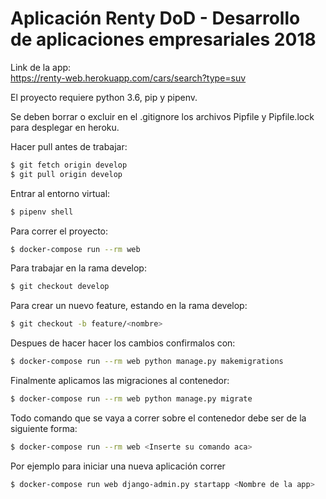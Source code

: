# Aplicación Renty DoD - Desarrollo de aplicaciones empresariales 2018

Link de la app: \
https://renty-web.herokuapp.com/cars/search?type=suv 

El proyecto requiere python 3.6, pip y pipenv.

Se deben borrar o excluir en el .gitignore los archivos Pipfile y Pipfile.lock para desplegar en heroku.

Hacer pull antes de trabajar:

```bash
$ git fetch origin develop
$ git pull origin develop
```

Entrar al entorno virtual:

```bash
$ pipenv shell
```

Para correr el proyecto:

```bash
$ docker-compose run --rm web
```

Para trabajar en la rama develop:

```bash
$ git checkout develop
```

Para crear un nuevo feature, estando en la rama develop:

```bash
$ git checkout -b feature/<nombre>
```

Despues de hacer hacer los cambios confirmalos con:

```bash
$ docker-compose run --rm web python manage.py makemigrations
```

Finalmente aplicamos las migraciones al contenedor:

```bash
$ docker-compose run --rm web python manage.py migrate
```

Todo comando que se vaya a correr sobre el contenedor debe ser de la siguiente forma:

```bash
$ docker-compose run --rm web <Inserte su comando aca>
```
Por ejemplo para iniciar una nueva aplicación correr

```bash
$ docker-compose run web django-admin.py startapp <Nombre de la app>
```
